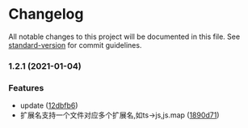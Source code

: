 # Changelog

All notable changes to this project will be documented in this file. See [standard-version](https://github.com/conventional-changelog/standard-version) for commit guidelines.

### 1.2.1 (2021-01-04)


### Features

* update ([12dbfb6](https://github.com/CryUshio/gulp-remove/commit/12dbfb691bb19d680c4948e53e75c59db4a8dd01))
* 扩展名支持一个文件对应多个扩展名,如ts->js,js.map ([1890d71](https://github.com/CryUshio/gulp-remove/commit/1890d71616366a81560727f9908d1bafaa6bc7bd))
